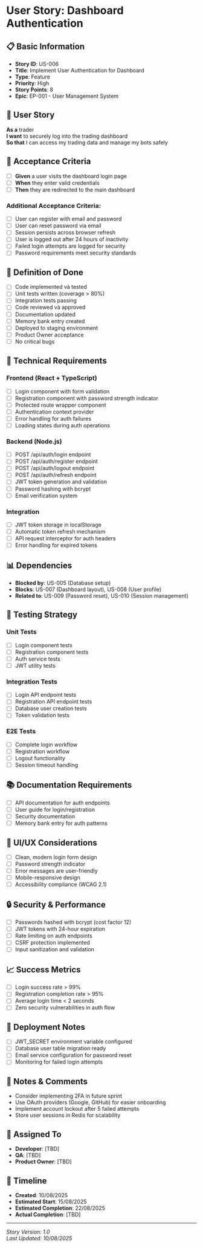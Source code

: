 # User Story: Dashboard Authentication

## 📋 Basic Information
- **Story ID**: US-006
- **Title**: Implement User Authentication for Dashboard
- **Type**: Feature
- **Priority**: High
- **Story Points**: 8
- **Epic**: EP-001 - User Management System

## 👤 User Story
**As a** trader  
**I want** to securely log into the trading dashboard  
**So that** I can access my trading data and manage my bots safely

## 📝 Acceptance Criteria
- [ ] **Given** a user visits the dashboard login page
- [ ] **When** they enter valid credentials
- [ ] **Then** they are redirected to the main dashboard

### Additional Acceptance Criteria:
- [ ] User can register with email and password
- [ ] User can reset password via email
- [ ] Session persists across browser refresh
- [ ] User is logged out after 24 hours of inactivity
- [ ] Failed login attempts are logged for security
- [ ] Password requirements meet security standards

## 🎯 Definition of Done
- [ ] Code implemented và tested
- [ ] Unit tests written (coverage > 80%)
- [ ] Integration tests passing
- [ ] Code reviewed và approved
- [ ] Documentation updated
- [ ] Memory bank entry created
- [ ] Deployed to staging environment
- [ ] Product Owner acceptance
- [ ] No critical bugs

## 🔧 Technical Requirements
### Frontend (React + TypeScript)
- [ ] Login component with form validation
- [ ] Registration component with password strength indicator
- [ ] Protected route wrapper component
- [ ] Authentication context provider
- [ ] Error handling for auth failures
- [ ] Loading states during auth operations

### Backend (Node.js)
- [ ] POST /api/auth/login endpoint
- [ ] POST /api/auth/register endpoint
- [ ] POST /api/auth/logout endpoint
- [ ] POST /api/auth/refresh endpoint
- [ ] JWT token generation and validation
- [ ] Password hashing with bcrypt
- [ ] Email verification system

### Integration
- [ ] JWT token storage in localStorage
- [ ] Automatic token refresh mechanism
- [ ] API request interceptor for auth headers
- [ ] Error handling for expired tokens

## 📊 Dependencies
- **Blocked by**: US-005 (Database setup)
- **Blocks**: US-007 (Dashboard layout), US-008 (User profile)
- **Related to**: US-009 (Password reset), US-010 (Session management)

## 🧪 Testing Strategy
### Unit Tests
- [ ] Login component tests
- [ ] Registration component tests
- [ ] Auth service tests
- [ ] JWT utility tests

### Integration Tests
- [ ] Login API endpoint tests
- [ ] Registration API endpoint tests
- [ ] Database user creation tests
- [ ] Token validation tests

### E2E Tests
- [ ] Complete login workflow
- [ ] Registration workflow
- [ ] Logout functionality
- [ ] Session timeout handling

## 📚 Documentation Requirements
- [ ] API documentation for auth endpoints
- [ ] User guide for login/registration
- [ ] Security documentation
- [ ] Memory bank entry for auth patterns

## 🎨 UI/UX Considerations
- [ ] Clean, modern login form design
- [ ] Password strength indicator
- [ ] Error messages are user-friendly
- [ ] Mobile-responsive design
- [ ] Accessibility compliance (WCAG 2.1)

## 🔒 Security & Performance
- [ ] Passwords hashed with bcrypt (cost factor 12)
- [ ] JWT tokens with 24-hour expiration
- [ ] Rate limiting on auth endpoints
- [ ] CSRF protection implemented
- [ ] Input sanitization and validation

## 📈 Success Metrics
- [ ] Login success rate > 99%
- [ ] Registration completion rate > 95%
- [ ] Average login time < 2 seconds
- [ ] Zero security vulnerabilities in auth flow

## 🚀 Deployment Notes
- [ ] JWT_SECRET environment variable configured
- [ ] Database user table migration ready
- [ ] Email service configuration for password reset
- [ ] Monitoring for failed login attempts

## 📝 Notes & Comments
- Consider implementing 2FA in future sprint
- Use OAuth providers (Google, GitHub) for easier onboarding
- Implement account lockout after 5 failed attempts
- Store user sessions in Redis for scalability

## 👥 Assigned To
- **Developer**: [TBD]
- **QA**: [TBD]
- **Product Owner**: [TBD]

## 📅 Timeline
- **Created**: 10/08/2025
- **Estimated Start**: 15/08/2025
- **Estimated Completion**: 22/08/2025
- **Actual Completion**: [TBD]

---
*Story Version: 1.0*  
*Last Updated: 10/08/2025*
